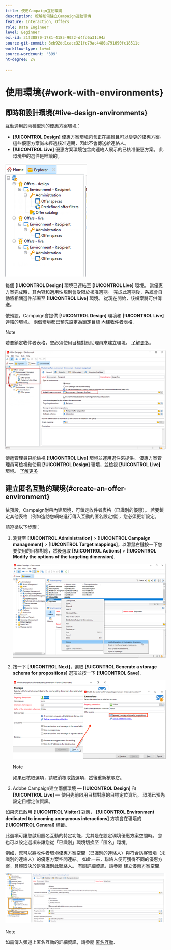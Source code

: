 ```yaml
---
title: 使用Campaign互動環境
description: 瞭解如何建立Campaign互動環境
feature: Interaction, Offers
role: Data Engineer
level: Beginner
exl-id: 31f38870-1781-4185-9022-d4fd6a31c94a
source-git-commit: 8eb92dd1cacc321fc79ac4480a791690fc18511c
workflow-type: tm+mt
source-wordcount: '399'
ht-degree: 2%

---
```


# 使用環境{#work-with-environments}

## 即時和設計環境{#live-design-environments}

互動適用於兩種型別的優惠方案環境：

* **[!UICONTROL Design]** 優惠方案環境包含正在編輯且可以變更的優惠方案。 這些優惠方案尚未經過核准週期，因此不會傳送給連絡人。
* **[!UICONTROL Live]** 優惠方案環境包含向連絡人展示的已核准優惠方案。 此環境中的選件是唯讀的。

![](assets/offer_environments_overview_001.png)

每個 **[!UICONTROL Design]** 環境已連結至 **[!UICONTROL Live]** 環境。 當優惠方案完成時，其內容和適用性規則會受限於核准週期。 完成此週期後，系統會自動將相關選件部署至 **[!UICONTROL Live]** 環境。 從現在開始，該檔案將可供傳送。

依預設，Campaign會提供 **[!UICONTROL Design]** 環境和 **[!UICONTROL Live]** 連結的環境。 兩個環境都已預先設定為鎖定目標 [內建收件者表格](../dev/datamodel.md#ootb-profiles).

>[!NOTE]
>
>若要鎖定收件者表格，您必須使用目標對應助理員來建立環境。 [了解更多](#creating-an-offer-environment)。

![](assets/offer_environments_overview_002.png)

傳遞管理員只能檢視 **[!UICONTROL Live]** 環境並運用選件來提供。 優惠方案管理員可檢視和使用 **[!UICONTROL Design]** 環境，並檢視 **[!UICONTROL Live]** 環境。 [了解更多](interaction-operators.md)

## 建立匿名互動的環境{#create-an-offer-environment}

依預設，Campaign附帶內建環境，可鎖定收件者表格（已識別的優惠）。 若要鎖定其他表格（例如造訪您網站進行傳入互動的匿名設定檔），您必須更新設定。

請遵循以下步驟：

1. 瀏覽至 **[!UICONTROL Administration]** > **[!UICONTROL Campaign management]** > **[!UICONTROL Target mappings]**，以滑鼠右鍵按一下您要使用的目標對應，然後選取 **[!UICONTROL Actions]** > **[!UICONTROL Modify the options of the targeting dimension]**.

   ![](assets/offer_env_anonymous_001.png)

1. 按一下 **[!UICONTROL Next]**，選取 **[!UICONTROL Generate a storage schema for propositions]** 選項並按一下 **[!UICONTROL Save]**.

   ![](assets/offer_env_anonymous_002.png)

   >[!NOTE]
   >
   >如果已核取選項，請取消核取該選項，然後重新核取它。

1. Adobe Campaign建立兩個環境 —  **[!UICONTROL Design]** 和 **[!UICONTROL Live]**  — 使用先前啟用目標對應的目標定位資訊。 環境已預先設定目標定位資訊。

如果您已啟用 **[!UICONTROL Visitor]** 對應， **[!UICONTROL Environment dedicated to incoming anonymous interactions]** 方塊會在環境的 **[!UICONTROL General]** 標籤。

此選項可讓您啟用匿名互動的特定功能，尤其是在設定環境優惠方案空間時。 您也可以設定選項來讓您從「已識別」環境切換至「匿名」環境。

例如，您可以將收件者環境優惠方案空間（已識別的連絡人）與符合訪客環境（未識別的連絡人）的優惠方案空間連結。 如此一來，聯絡人便可獲得不同的優惠方案，具體取決於是否識別此聯絡人。 有關詳細資訊，請參閱 [建立優惠方案空間](interaction-offer-spaces.md).

![](assets/offer_env_anonymous_003.png)

>[!NOTE]
>
>如需傳入頻道上匿名互動的詳細資訊，請參閱 [匿名互動](anonymous-interactions.md).
